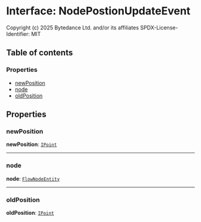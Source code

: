 # Interface: NodePostionUpdateEvent

Copyright (c) 2025 Bytedance Ltd. and/or its affiliates
SPDX-License-Identifier: MIT

## Table of contents

### Properties

* [newPosition](/en/auto-docs/free-layout-editor/interfaces/NodePostionUpdateEvent.md#newposition)
* [node](/en/auto-docs/free-layout-editor/interfaces/NodePostionUpdateEvent.md#node)
* [oldPosition](/en/auto-docs/free-layout-editor/interfaces/NodePostionUpdateEvent.md#oldposition)

## Properties

### newPosition

**newPosition**: [`IPoint`](/en/auto-docs/free-layout-editor/interfaces/IPoint.md)

***

### node

**node**: [`FlowNodeEntity`](/en/auto-docs/free-layout-editor/classes/FlowNodeEntity-1.md)

***

### oldPosition

**oldPosition**: [`IPoint`](/en/auto-docs/free-layout-editor/interfaces/IPoint.md)

